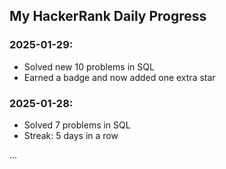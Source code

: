 ## My HackerRank Daily Progress

### 2025-01-29:
- Solved new 10 problems in SQL
- Earned a badge and now added one extra star

### 2025-01-28:
- Solved 7 problems in SQL
- Streak: 5 days in a row

...
